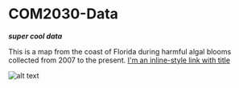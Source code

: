 # COM2030-Data

***__super cool data__***

This is a map from the coast of Florida during harmful algal blooms collected from 2007 to the present.
[I'm an inline-style link with title](http://www.ncddc.noaa.gov/interactive-maps/environmental-monitoring/habsos/ "More about the issue.")

![alt text](http://service.ncddc.noaa.gov/rdn/www/media/interactive-maps/habmap.jpg)
